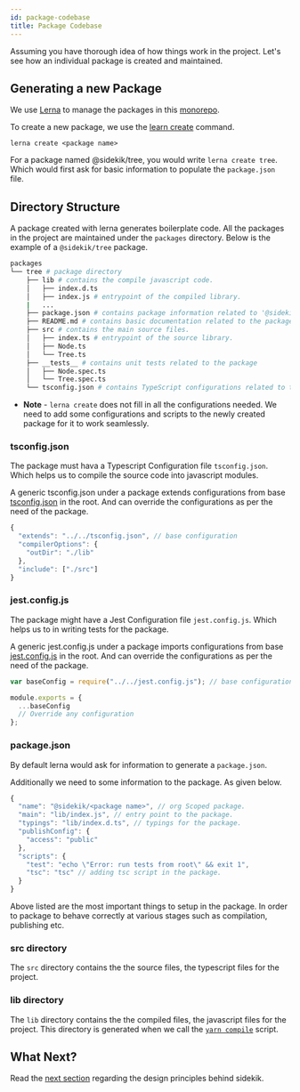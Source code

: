 ```yaml
---
id: package-codebase
title: Package Codebase
---
```


Assuming you have thorough idea of how things work in the project. Let's see how an individual package is created and maintained.

## Generating a new Package

We use [Lerna](https://github.com/lerna/lerna) to manage the packages in this [monorepo](codebase-overview.md#monorepo-architecture).

To create a new package, we use the [learn create](https://github.com/lerna/lerna/tree/master/commands/create#readme) command.

```
lerna create <package name>
```

For a package named @sidekik/tree, you would write `lerna create tree`. Which would first ask for basic information to populate the `package.json` file.

## Directory Structure

A package created with lerna generates boilerplate code. All the packages in the project are maintained under the `packages` directory. Below is the example of a `@sidekik/tree` package.

```sh
packages
└── tree # package directory
    ├── lib # contains the compile javascript code.
    │   ├── index.d.ts
    │   ├── index.js # entrypoint of the compiled library.
    |   ...
    ├── package.json # contains package information related to '@sidekik/tree' package.
    ├── README.md # contains basic documentation related to the package.
    ├── src # contains the main source files.
    │   ├── index.ts # entrypoint of the source library.
    │   ├── Node.ts
    │   └── Tree.ts
    ├── __tests__ # contains unit tests related to the package
    │   ├── Node.spec.ts
    │   └── Tree.spec.ts
    └── tsconfig.json # contains TypeScript configurations related to the package.
```

- **Note** - `lerna create` does not fill in all the configurations needed. We need to add some configurations and scripts to the newly created package for it to work seamlessly.

### tsconfig.json

The package must hava a Typescript Configuration file `tsconfig.json`. Which helps us to compile the source code into javascript modules.

A generic tsconfig.json under a package extends configurations from base [tsconfig.json](https://github.com/inf3cti0n95/sidekik/blob/master/tsconfig.json) in the root. And can override the configurations as per the need of the package.

```js
{
  "extends": "../../tsconfig.json", // base configuration
  "compilerOptions": {
    "outDir": "./lib"
  },
  "include": ["./src"]
}

```

### jest.config.js

The package might have a Jest Configuration file `jest.config.js`. Which helps us to in writing tests for the package.

A generic jest.config.js under a package imports configurations from base [jest.config.js](https://github.com/inf3cti0n95/sidekik/blob/master/jest.config.js) in the root. And can override the configurations as per the need of the package.

```js
var baseConfig = require("../../jest.config.js"); // base configuration.

module.exports = {
  ...baseConfig
  // Override any configuration
};
```

### package.json

By default lerna would ask for information to generate a `package.json`.

Additionally we need to some information to the package. As given below.

```js
{
  "name": "@sidekik/<package name>", // org Scoped package.
  "main": "lib/index.js", // entry point to the package.
  "typings": "lib/index.d.ts", // typings for the package.
  "publishConfig": {
    "access": "public"
  },
  "scripts": {
    "test": "echo \"Error: run tests from root\" && exit 1",
    "tsc": "tsc" // adding tsc script in the package.
  }
}
```

Above listed are the most important things to setup in the package. In order to package to behave correctly at various stages such as compilation, publishing etc.

### src directory

The `src` directory contains the the source files, the typescript files for the project.

### lib directory

The `lib` directory contains the the compiled files, the javascript files for the project. This directory is generated when we call the [`yarn compile`](codebase-overview.md#development-workflow) script.

## What Next?

Read the [next section](design-principles.md) regarding the design principles behind sidekik.
